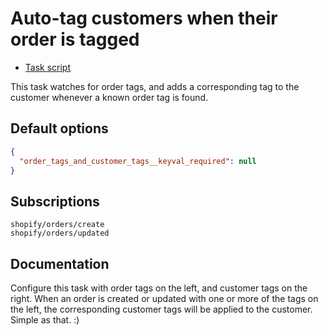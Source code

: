 # Auto-tag customers when their order is tagged

* [Task script](./script.liquid)

This task watches for order tags, and adds a corresponding tag to the customer whenever a known order tag is found.

## Default options

```json
{
  "order_tags_and_customer_tags__keyval_required": null
}
```

## Subscriptions

```liquid
shopify/orders/create
shopify/orders/updated
```

## Documentation

Configure this task with order tags on the left, and customer tags on the right. When an order is created or updated with one or more of the tags on the left, the corresponding customer tags will be applied to the customer. Simple as that. :)